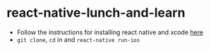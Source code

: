# react-native-lunch-and-learn

* Follow the instructions for installing react native and xcode [here](https://facebook.github.io/react-native/docs/getting-started.html#content)
* `git clone`, `cd` in and `react-native run-ios`
